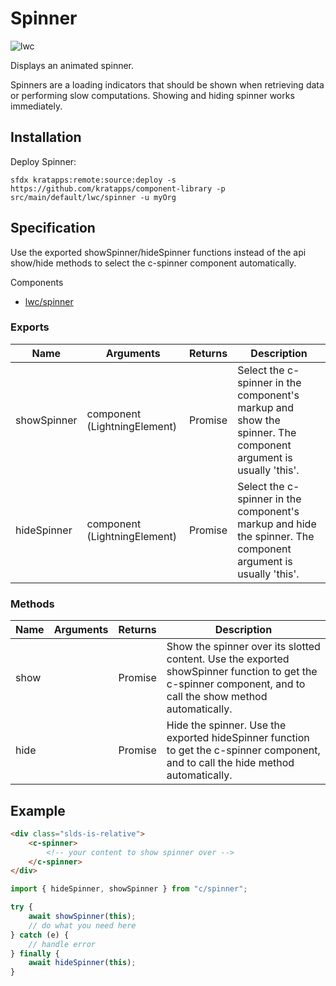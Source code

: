 # Spinner

![lwc](https://img.shields.io/badge/LWC-component-blue)

Displays an animated spinner.

Spinners are a loading indicators that should be shown when retrieving data or
performing slow computations. Showing and hiding spinner works immediately.

## Installation

Deploy Spinner:

```text
sfdx kratapps:remote:source:deploy -s https://github.com/kratapps/component-library -p src/main/default/lwc/spinner -u myOrg
```

## Specification

Use the exported showSpinner/hideSpinner functions instead of the api show/hide
methods to select the c-spinner component automatically.

Components

-   [lwc/spinner](https://github.com/kratapps/component-library/blob/main/src/main/default/lwc/spinner)

### Exports

| Name        | Arguments                    | Returns | Description                                                                                                    |
| ----------- | ---------------------------- | ------- | -------------------------------------------------------------------------------------------------------------- |
| showSpinner | component (LightningElement) | Promise | Select the c-spinner in the component's markup and show the spinner. The component argument is usually 'this'. |
| hideSpinner | component (LightningElement) | Promise | Select the c-spinner in the component's markup and hide the spinner. The component argument is usually 'this'. |

### Methods

| Name | Arguments | Returns | Description                                                                                                                                                 |
| ---- | --------- | ------- | ----------------------------------------------------------------------------------------------------------------------------------------------------------- |
| show |           | Promise | Show the spinner over its slotted content. Use the exported showSpinner function to get the c-spinner component, and to call the show method automatically. |
| hide |           | Promise | Hide the spinner. Use the exported hideSpinner function to get the c-spinner component, and to call the hide method automatically.                          |

## Example

```html
<div class="slds-is-relative">
    <c-spinner>
        <!-- your content to show spinner over -->
    </c-spinner>
</div>
```

```js
import { hideSpinner, showSpinner } from "c/spinner";

try {
    await showSpinner(this);
    // do what you need here
} catch (e) {
    // handle error
} finally {
    await hideSpinner(this);
}
```
